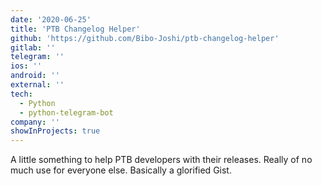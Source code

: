 ```yaml
---
date: '2020-06-25'
title: 'PTB Changelog Helper'
github: 'https://github.com/Bibo-Joshi/ptb-changelog-helper'
gitlab: ''
telegram: ''
ios: ''
android: ''
external: ''
tech:
  - Python
  - python-telegram-bot
company: ''
showInProjects: true
---
```


A little something to help PTB developers with their releases. Really of no much use for everyone else. Basically a glorified Gist.
